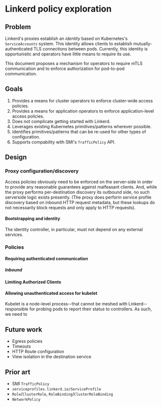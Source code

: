 # Linkerd policy exploration

## Problem

Linkerd's proxies establish an _identity_ based on Kubernetes's
`ServiceAccounts` system. This identity allows clients to establish
mutually-authenticated TLS connections between pods. Currently, this identity
is opportunistic and operators have little means to require its use.

This document proposes a mechanism for operators to require mTLS
communication and to enforce authorization for pod-to-pod communication.

## Goals

1. Provides a means for cluster operators to enforce cluster-wide access policies.
2. Provides a means for application operators to enforce application-level
   access policies.
3. Does not complicate getting started with Linkerd.
4. Leverages existing Kubernetes primitives/patterns wherever possible.
5. Identifies primitives/patterns that can be re-used for other types of
   configuration.
6. Supports compability with SMI's `TrafficPolicy` API.

## Design

### Proxy configuration/discovery

Access policies obviously need to be enforced on the server-side in order to
provide any reasonable guarantees against malfeasant clients. And, while the
proxy performs per-destination discovery its outbound side, no such
serverside logic exists presently. (The proxy does perform service profile
discovery based on inbound HTTP request metadata, but these lookups do not
necessarily block requests and only apply to HTTP requests).

#### Bootstrapping and identity

The identity controller, in particular, must not depend on any external services.

### Policies

#### Requiring authenticated communication

##### Inbound

#### Limiting Authorized Clients

#### Allowing unauthenticated access for kubelet

Kubelet is a node-level process--that cannot be meshed with Linkerd--
responsible for probing pods to report their status to controllers. As such, we need to

## Future work

- Egress policies
- Timeouts
- HTTP Route configuration
- View isolation in the destination service

## Prior art

- SMI `TrafficPolicy`
- `serviceprofiles.linkerd.io/ServiceProfile`
- `Role`/`ClusterRole`, `RoleBinding`/`ClusterRoleBinding`
- `NetworkPolicy`
